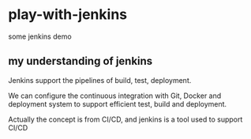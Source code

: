 # play-with-jenkins
some jenkins demo

## my understanding of jenkins

Jenkins support the pipelines of build, test, deployment.

We can configure the continuous integration with Git, Docker and deployment system to support efficient test, build and deployment. 

Actually the concept is from CI/CD, and jenkins is a tool used to support CI/CD
